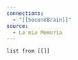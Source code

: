 ```yaml
---
connections:
  - "[[SecondBrain]]"
source:
  - La mia Memoria
---
```

```dataview
list from [[]]
```

